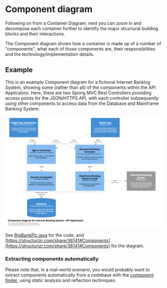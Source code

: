 # Component diagram

Following on from a Container Diagram, next you can zoom in and decompose each container further to identify the major structural building blocks and their interactions.

The Component diagram shows how a container is made up of a number of "components", what each of those components are, their responsibilities and the technology/implementation details.

## Example

This is an example Component diagram for a fictional Internet Banking System, showing some (rather than all) of the components within the API Application. Here, there are two Spring MVC Rest Controllers providing access points for the JSON/HTTPS API, with each controller subsequently using other components to access data from the Database and Mainframe Banking System.

![An example Component diagram](images/component-diagram-1.png)

See [BigBankPlc.java](https://github.com/structurizr/java/blob/master/structurizr-examples/src/com/structurizr/example/BigBankPlc.java) for the code, and [https://structurizr.com/share/36141#Components](https://structurizr.com/share/36141#Components) for the diagram.

### Extracting components automatically

Please note that, in a real-world scenario, you would probably want to extract components automatically from a codebase with the [component finder](https://github.com/structurizr/java-extensions/blob/master/docs/component-finder.md), using static analysis and reflection techniques. 